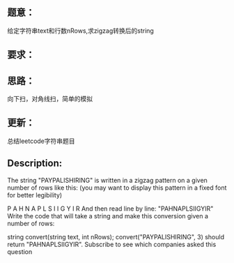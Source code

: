 ## 题意：
给定字符串text和行数nRows,求zigzag转换后的string

## 要求：


## 思路：
向下扫，对角线扫，简单的模拟

## 更新：
总结leetcode字符串题目

## Description:
The string "PAYPALISHIRING" is written in a zigzag pattern on a given number of rows like this: (you may want to display this pattern in a fixed font for better legibility)

P   A   H   N
A P L S I I G
Y   I   R
And then read line by line: "PAHNAPLSIIGYIR"
Write the code that will take a string and make this conversion given a number of rows:

string convert(string text, int nRows);
convert("PAYPALISHIRING", 3) should return "PAHNAPLSIIGYIR".
Subscribe to see which companies asked this question



